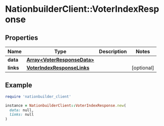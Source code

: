 # NationbuilderClient::VoterIndexResponse

## Properties

| Name | Type | Description | Notes |
| ---- | ---- | ----------- | ----- |
| **data** | [**Array&lt;VoterResponseData&gt;**](VoterResponseData.md) |  |  |
| **links** | [**VoterIndexResponseLinks**](VoterIndexResponseLinks.md) |  | [optional] |

## Example

```ruby
require 'nationbuilder_client'

instance = NationbuilderClient::VoterIndexResponse.new(
  data: null,
  links: null
)
```

